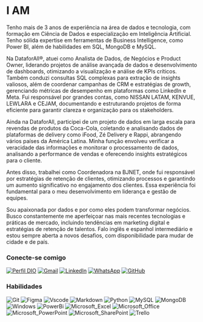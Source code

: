 # I AM


Tenho mais de 3 anos de experiência na área de dados e tecnologia, com formação em Ciência de Dados e especialização em Inteligência Artificial. Tenho sólida expertise em ferramentas de Business Intelligence, como Power BI, além de habilidades em SQL, MongoDB e MySQL.

Na DataforAll®, atuei como Analista de Dados, de Negócios e Product Owner, liderando projetos de análise avançada de dados e desenvolvimento de dashboards, otimizando a visualização e análise de KPIs críticos. Também conduzi consultas SQL complexas para extração de insights valiosos, além de coordenar campanhas de CRM e estratégias de growth, gerenciando métricas de desempenho em plataformas como LinkedIn e Meta. Fui responsável por grandes contas, como NISSAN LATAM, KENVUE, LEWLARA e CEJAM, documentando e estruturando projetos de forma eficiente para garantir clareza e organização para os stakeholders.

Ainda na DataforAll, participei de um projeto de dados em larga escala para revendas de produtos da Coca-Cola, coletando e analisando dados de plataformas de delivery como iFood, Zé Delivery e Rappi, abrangendo vários países da América Latina. Minha função envolveu verificar a veracidade das informações e monitorar o processamento de dados, analisando a performance de vendas e oferecendo insights estratégicos para o cliente.

Antes disso, trabalhei como Coordenadora na BJNET, onde fui responsável por estratégias de retenção de clientes, otimizando processos e garantindo um aumento significativo no engajamento dos clientes. Essa experiência foi fundamental para o meu desenvolvimento em liderança e gestão de equipes.

Sou apaixonada por dados e por como eles podem transformar negócios. Busco constantemente me aperfeiçoar nas mais recentes tecnologias e práticas de mercado, incluindo tendências em marketing digital e estratégias de retenção de talentos. Falo inglês e espanhol intermediário e estou sempre aberta a novos desafios, com disponibilidade para mudar de cidade e de país.

### Conecte-se comigo

[![Perfil DIO](https://img.shields.io/badge/-Meu%20Perfil%20na%20DIO-30A3DC?style=for-the-badge)](https://web.dio.me/users/jullianapolli/)  [![Gmail](https://img.shields.io/badge/Gmail-333333?style=for-the-badge\&logo=gmail\&logoColor=red)](mailto:jullianapolli@gmail.com) [![LinkedIn](https://img.shields.io/badge/-LinkedIn-000?style=for-the-badge\&logo=linkedin\&logoColor=30A3DC)](https://www.linkedin.com/in/julliana-polli/) [![WhatsApp](https://img.shields.io/badge/WhatsApp-25D366?style=for-the-badge\&logo=whatsapp\&logoColor=white)](https://wa.me/+5547992275017) [![GitHub](https://img.shields.io/badge/GitHub-100000?style=for-the-badge\&logo=github\&logoColor=white)](https://github.com/JullianaPoli)

### Habilidades

![Git](https://img.shields.io/badge/Git-000?style=for-the-badge\&logo=git\&logoColor=E94D5F) ![Figma](https://img.shields.io/badge/Figma-696969?style=for-the-badge\&logo=figma\&logoColor=figma) ![Vscode](https://img.shields.io/badge/Vscode-007ACC?style=for-the-badge\&logo=visual-studio-code\&logoColor=white) ![Markdown](https://img.shields.io/badge/Markdown-000?style=for-the-badge\&logo=markdown) ![Python](https://img.shields.io/badge/python-3670A0?style=for-the-badge\&logo=python\&logoColor=ffdd54) ![MySQL](https://img.shields.io/badge/MySQL-00000F?style=for-the-badge\&logo=mysql\&logoColor=white) ![MongoDB](https://img.shields.io/badge/MongoDB-%234ea94b.svg?style=for-the-badge\&logo=mongodb\&logoColor=white) ![Windows](https://img.shields.io/badge/Windows-000?style=for-the-badge\&logo=windows\&logoColor=2CA5E0) ![PowerBi](https://img.shields.io/badge/PowerBI-F2C811?style=for-the-badge\&logo=Power%20BI\&logoColor=white) ![Microsoft\_Excel](https://img.shields.io/badge/Microsoft\_Excel-217346?style=for-the-badge\&logo=microsoft-excel\&logoColor=white) ![Microsoft\_Office](https://img.shields.io/badge/Microsoft\_Office-D83B01?style=for-the-badge\&logo=microsoft-office\&logoColor=white) ![Microsoft\_PowerPoint](https://img.shields.io/badge/Microsoft\_PowerPoint-B7472A?style=for-the-badge\&logo=microsoft-powerpoint\&logoColor=white) ![Microsoft\_SharePoint](https://img.shields.io/badge/Microsoft\_SharePoint-0078D4?style=for-the-badge\&logo=microsoft-sharepoint\&logoColor=white) ![Trello](https://img.shields.io/badge/Trello-0052CC?style=for-the-badge\&logo=trello\&logoColor=white)

